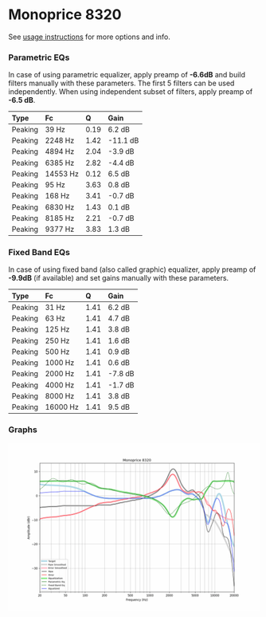 # Monoprice 8320
See [usage instructions](https://github.com/jaakkopasanen/AutoEq#usage) for more options and info.

### Parametric EQs
In case of using parametric equalizer, apply preamp of **-6.6dB** and build filters manually
with these parameters. The first 5 filters can be used independently.
When using independent subset of filters, apply preamp of **-6.5 dB**.

| Type    | Fc       |    Q | Gain     |
|:--------|:---------|:-----|:---------|
| Peaking | 39 Hz    | 0.19 | 6.2 dB   |
| Peaking | 2248 Hz  | 1.42 | -11.1 dB |
| Peaking | 4894 Hz  | 2.04 | -3.9 dB  |
| Peaking | 6385 Hz  | 2.82 | -4.4 dB  |
| Peaking | 14553 Hz | 0.12 | 6.5 dB   |
| Peaking | 95 Hz    | 3.63 | 0.8 dB   |
| Peaking | 168 Hz   | 3.41 | -0.7 dB  |
| Peaking | 6830 Hz  | 1.43 | 0.1 dB   |
| Peaking | 8185 Hz  | 2.21 | -0.7 dB  |
| Peaking | 9377 Hz  | 3.83 | 1.3 dB   |

### Fixed Band EQs
In case of using fixed band (also called graphic) equalizer, apply preamp of **-9.9dB**
(if available) and set gains manually with these parameters.

| Type    | Fc       |    Q | Gain    |
|:--------|:---------|:-----|:--------|
| Peaking | 31 Hz    | 1.41 | 6.2 dB  |
| Peaking | 63 Hz    | 1.41 | 4.7 dB  |
| Peaking | 125 Hz   | 1.41 | 3.8 dB  |
| Peaking | 250 Hz   | 1.41 | 1.6 dB  |
| Peaking | 500 Hz   | 1.41 | 0.9 dB  |
| Peaking | 1000 Hz  | 1.41 | 0.6 dB  |
| Peaking | 2000 Hz  | 1.41 | -7.8 dB |
| Peaking | 4000 Hz  | 1.41 | -1.7 dB |
| Peaking | 8000 Hz  | 1.41 | 3.8 dB  |
| Peaking | 16000 Hz | 1.41 | 9.5 dB  |

### Graphs
![](./Monoprice%208320.png)